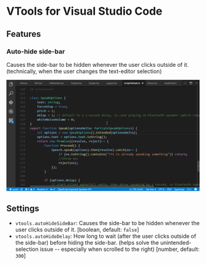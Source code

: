 # VTools for Visual Studio Code

## Features

### Auto-hide side-bar
Causes the side-bar to be hidden whenever the user clicks outside of it. (technically, when the user changes the text-editor selection)

![Auto-hide side-bar](Images/Features/AutoHideSideBar.gif)

## Settings

* `vtools.autoHideSideBar`: Causes the side-bar to be hidden whenever the user clicks outside of it. [boolean, default: `false`]
* `vtools.autoHideDelay`: How long to wait (after the user clicks outside of the side-bar) before hiding the side-bar. (helps solve the unintended-selection issue -- especially when scrolled to the right) [number, default: `300`]